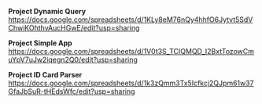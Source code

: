 **Project Dynamic Query** https://docs.google.com/spreadsheets/d/1KLy8eM76nQy4hhfO6Jytvt5SdVChwiKOhthvAucHGwE/edit?usp=sharing

**Project Simple App** https://docs.google.com/spreadsheets/d/1V0t3S_TCIQMQD_I2BxtTozowCmuYpV7uJw2iqegn2Q0/edit?usp=sharing

**Project ID Card Parser** https://docs.google.com/spreadsheets/d/1k3zQmm3Tx5Icfkcj2QJpm61w37GfaJbSuR-tHEdsWfc/edit?usp=sharing
